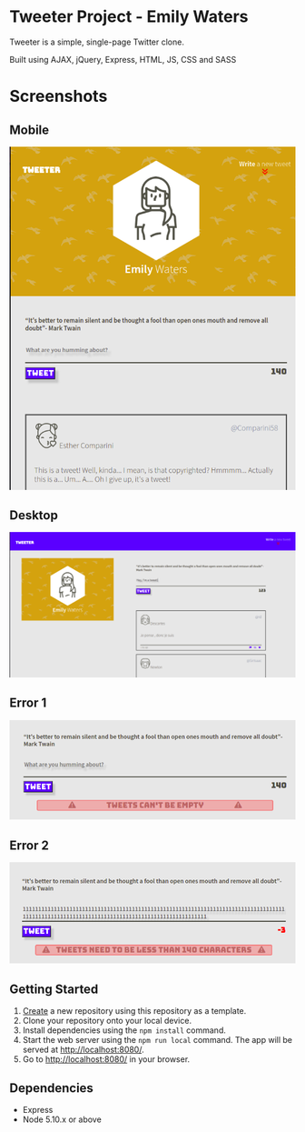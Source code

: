 # Tweeter Project - Emily Waters

Tweeter is a simple, single-page Twitter clone.

Built using AJAX, jQuery, Express, HTML, JS, CSS and SASS

# Screenshots

## Mobile
!['Mobile](https://github.com/Emily-Waters/tweeter/blob/master/docs/Mobile.png)
## Desktop
!['Desktop'](https://github.com/Emily-Waters/tweeter/blob/master/docs/Desktop.png)
## Error 1
!['Error1'](https://github.com/Emily-Waters/tweeter/blob/master/docs/Error1.png)
## Error 2
!['Error2'](https://github.com/Emily-Waters/tweeter/blob/master/docs/Error2.png)

## Getting Started

1. [Create](https://docs.github.com/en/repositories/creating-and-managing-repositories/creating-a-repository-from-a-template) a new repository using this repository as a template.
2. Clone your repository onto your local device.
3. Install dependencies using the `npm install` command.
3. Start the web server using the `npm run local` command. The app will be served at <http://localhost:8080/>.
4. Go to <http://localhost:8080/> in your browser.

## Dependencies

- Express
- Node 5.10.x or above
